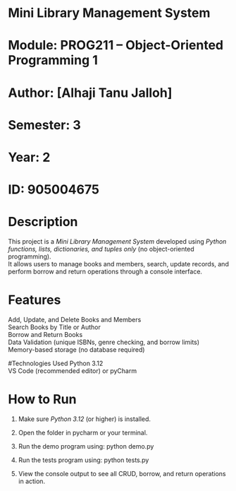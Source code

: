 # Mini Library Management System

# Module: PROG211 – Object-Oriented Programming 1
# Author: [Alhaji Tanu Jalloh]
# Semester: 3
# Year: 2
# ID: 905004675


# Description
This project is a *Mini Library Management System* developed using *Python functions, lists, dictionaries, and tuples only* (no object-oriented programming).  
It allows users to manage books and members, search, update records, and perform borrow and return operations through a console interface.

# Features
 Add, Update, and Delete Books and Members  
 Search Books by Title or Author  
 Borrow and Return Books  
 Data Validation (unique ISBNs, genre checking, and borrow limits)  
 Memory-based storage (no database required)

#Technologies Used
 Python 3.12  
VS Code (recommended editor)
or pyCharm

# How to Run
1. Make sure *Python 3.12* (or higher) is installed.  
2. Open the folder in pycharm or your terminal.  
3. Run the demo program using: python demo.py
4. Run the tests program using: python tests.py

5. View the console output to see all CRUD, borrow, and return operations in action.

